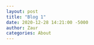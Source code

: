 ```yaml
---
layout: post
title: "Blog 1"
date: 2020-12-28 14:21:00 -5000
author: Zaur
categories: About 
---
```

